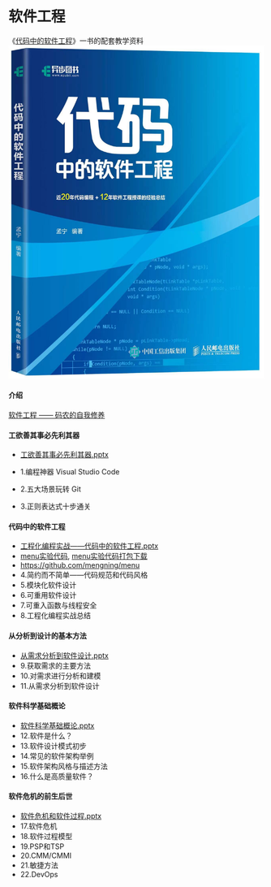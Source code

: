 # 软件工程

《[代码中的软件工程](https://www.epubit.com/bookDetails?id=UB7d4a0286a92ee&typeName=%E6%90%9C%E7%B4%A2)》一书的配套教学资料
![Image](ppt/cover.jpg)

#### 介绍
[软件工程 —— 码农的自我修养](ppt/软件工程-码农的自我修养.pptx)

#### 工欲善其事必先利其器

* [工欲善其事必先利其器.pptx](ppt/工欲善其事必先利其器.pptx)

* 1.编程神器 Visual Studio Code
* 2.五大场景玩转 Git
* 3.正则表达式十步通关

#### 代码中的软件工程

* [工程化编程实战——代码中的软件工程.pptx](ppt/工程化编程实战——代码中的软件工程.pptx)
* [menu实验代码](src), [menu实验代码打包下载](ppt/menu_code.zip)
* https://github.com/mengning/menu
* 4.简约而不简单——代码规范和代码风格
* 5.模块化软件设计
* 6.可重用软件设计
* 7.可重入函数与线程安全
* 8.工程化编程实战总结

#### 从分析到设计的基本方法

* [从需求分析到软件设计.pptx](https://gitee.com/mengning997/se/raw/master/ppt/%E4%BB%8E%E9%9C%80%E6%B1%82%E5%88%86%E6%9E%90%E5%88%B0%E8%BD%AF%E4%BB%B6%E8%AE%BE%E8%AE%A1.pptx)
* 9.获取需求的主要方法
* 10.对需求进行分析和建模
* 11.从需求分析到软件设计

#### 软件科学基础概论

* [软件科学基础概论.pptx](https://gitee.com/mengning997/se/raw/master/ppt/%E8%BD%AF%E4%BB%B6%E7%A7%91%E5%AD%A6%E5%9F%BA%E7%A1%80%E6%A6%82%E8%AE%BA.pptx)
* 12.软件是什么？
* 13.软件设计模式初步
* 14.常见的软件架构举例
* 15.软件架构风格与描述方法
* 16.什么是高质量软件？

#### 软件危机的前生后世

* [软件危机和软件过程.pptx](ppt/软件危机和软件过程.pptx)
* 17.软件危机
* 18.软件过程模型
* 19.PSP和TSP
* 20.CMM/CMMI
* 21.敏捷方法
* 22.DevOps



